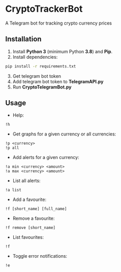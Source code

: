 # CryptoTrackerBot
A Telegram bot for tracking crypto currency prices

## Installation
1. Install **Python 3** (minimum Python **3.8**) and **Pip**.
2. Install dependencies:
```sh
pip install -r requirements.txt
```
3. Get telegram bot token
4. Add telegram bot token to **TelegramAPI.py**
5. Run **CryptoTelegramBot.py**

## Usage
- Help:
```
!h
```
- Get graphs for a given currency or all currencies:
```
!p <currency>
!p all
```
- Add alerts for a given currency:
```
!a min <currency> <amount>
!a max <currency> <amount>
```
- List all alerts:
```
!a list
```
- Add a favourite:
```
!f [short_name] [full_name]
```
- Remove a favourite:
```
!f remove [short_name]
```
- List favourites:
```
!f
```
- Toggle error notifications:
```
!e
```